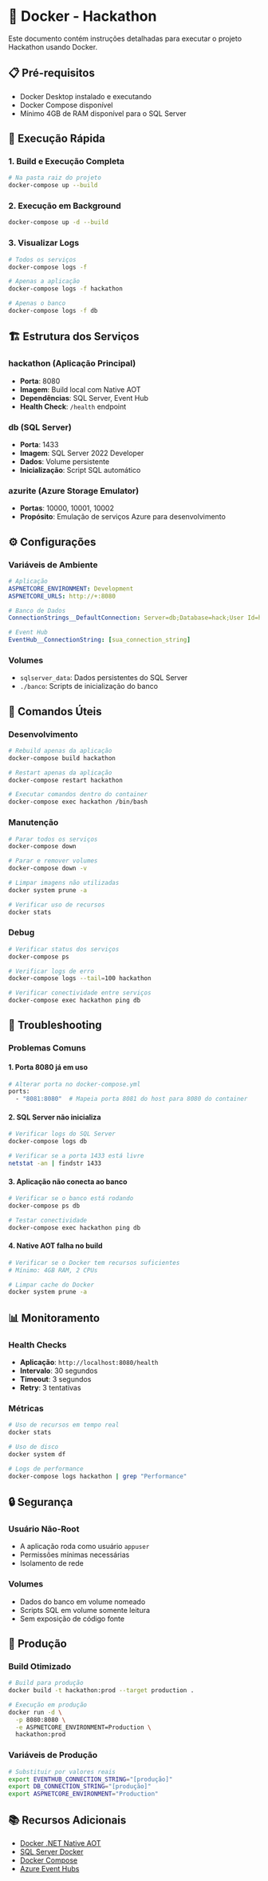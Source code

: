 # 🐳 Docker - Hackathon

Este documento contém instruções detalhadas para executar o projeto Hackathon usando Docker.

## 📋 Pré-requisitos

- Docker Desktop instalado e executando
- Docker Compose disponível
- Mínimo 4GB de RAM disponível para o SQL Server

## 🚀 Execução Rápida

### 1. Build e Execução Completa
```bash
# Na pasta raiz do projeto
docker-compose up --build
```

### 2. Execução em Background
```bash
docker-compose up -d --build
```

### 3. Visualizar Logs
```bash
# Todos os serviços
docker-compose logs -f

# Apenas a aplicação
docker-compose logs -f hackathon

# Apenas o banco
docker-compose logs -f db
```

## 🏗️ Estrutura dos Serviços

### hackathon (Aplicação Principal)
- **Porta**: 8080
- **Imagem**: Build local com Native AOT
- **Dependências**: SQL Server, Event Hub
- **Health Check**: `/health` endpoint

### db (SQL Server)
- **Porta**: 1433
- **Imagem**: SQL Server 2022 Developer
- **Dados**: Volume persistente
- **Inicialização**: Script SQL automático

### azurite (Azure Storage Emulator)
- **Portas**: 10000, 10001, 10002
- **Propósito**: Emulação de serviços Azure para desenvolvimento

## ⚙️ Configurações

### Variáveis de Ambiente
```yaml
# Aplicação
ASPNETCORE_ENVIRONMENT: Development
ASPNETCORE_URLS: http://+:8080

# Banco de Dados
ConnectionStrings__DefaultConnection: Server=db;Database=hack;User Id=hack;Password=Password23;Encrypt=False;TrustServerCertificate=True;

# Event Hub
EventHub__ConnectionString: [sua_connection_string]
```

### Volumes
- `sqlserver_data`: Dados persistentes do SQL Server
- `./banco`: Scripts de inicialização do banco

## 🔧 Comandos Úteis

### Desenvolvimento
```bash
# Rebuild apenas da aplicação
docker-compose build hackathon

# Restart apenas da aplicação
docker-compose restart hackathon

# Executar comandos dentro do container
docker-compose exec hackathon /bin/bash
```

### Manutenção
```bash
# Parar todos os serviços
docker-compose down

# Parar e remover volumes
docker-compose down -v

# Limpar imagens não utilizadas
docker system prune -a

# Verificar uso de recursos
docker stats
```

### Debug
```bash
# Verificar status dos serviços
docker-compose ps

# Verificar logs de erro
docker-compose logs --tail=100 hackathon

# Verificar conectividade entre serviços
docker-compose exec hackathon ping db
```

## 🐛 Troubleshooting

### Problemas Comuns

#### 1. Porta 8080 já em uso
```bash
# Alterar porta no docker-compose.yml
ports:
  - "8081:8080"  # Mapeia porta 8081 do host para 8080 do container
```

#### 2. SQL Server não inicializa
```bash
# Verificar logs do SQL Server
docker-compose logs db

# Verificar se a porta 1433 está livre
netstat -an | findstr 1433
```

#### 3. Aplicação não conecta ao banco
```bash
# Verificar se o banco está rodando
docker-compose ps db

# Testar conectividade
docker-compose exec hackathon ping db
```

#### 4. Native AOT falha no build
```bash
# Verificar se o Docker tem recursos suficientes
# Mínimo: 4GB RAM, 2 CPUs

# Limpar cache do Docker
docker system prune -a
```

## 📊 Monitoramento

### Health Checks
- **Aplicação**: `http://localhost:8080/health`
- **Intervalo**: 30 segundos
- **Timeout**: 3 segundos
- **Retry**: 3 tentativas

### Métricas
```bash
# Uso de recursos em tempo real
docker stats

# Uso de disco
docker system df

# Logs de performance
docker-compose logs hackathon | grep "Performance"
```

## 🔒 Segurança

### Usuário Não-Root
- A aplicação roda como usuário `appuser`
- Permissões mínimas necessárias
- Isolamento de rede

### Volumes
- Dados do banco em volume nomeado
- Scripts SQL em volume somente leitura
- Sem exposição de código fonte

## 🚀 Produção

### Build Otimizado
```bash
# Build para produção
docker build -t hackathon:prod --target production .

# Execução em produção
docker run -d \
  -p 8080:8080 \
  -e ASPNETCORE_ENVIRONMENT=Production \
  hackathon:prod
```

### Variáveis de Produção
```bash
# Substituir por valores reais
export EVENTHUB_CONNECTION_STRING="[produção]"
export DB_CONNECTION_STRING="[produção]"
export ASPNETCORE_ENVIRONMENT="Production"
```

## 📚 Recursos Adicionais

- [Docker .NET Native AOT](https://docs.microsoft.com/en-us/dotnet/core/deploying/native-aot/)
- [SQL Server Docker](https://docs.microsoft.com/en-us/sql/linux/quickstart-install-connect-docker)
- [Docker Compose](https://docs.docker.com/compose/)
- [Azure Event Hubs](https://docs.microsoft.com/en-us/azure/event-hubs/)
